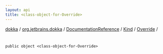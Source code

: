 ```yaml
---
layout: api
title: <class-object-for-Override>
---
```

[dokka](../../../../index.html) / [org.jetbrains.dokka](../../../index.html) / [DocumentationReference](../../index.html) / [Kind](../index.html) / [Override](index.html) / [<class-object-for-Override>](_class-object-for-Override_.html)


# <class-object-for-Override>


```
public object <class-object-for-Override>
```
